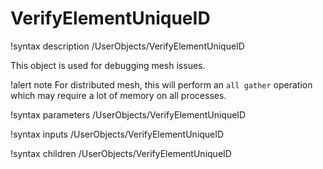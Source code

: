 # VerifyElementUniqueID

!syntax description /UserObjects/VerifyElementUniqueID

This object is used for debugging mesh issues.

!alert note
For distributed mesh, this will perform an `all gather` operation which may require a lot of memory on all processes.

!syntax parameters /UserObjects/VerifyElementUniqueID

!syntax inputs /UserObjects/VerifyElementUniqueID

!syntax children /UserObjects/VerifyElementUniqueID
